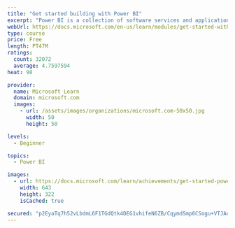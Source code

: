 ```yaml
---
title: "Get started building with Power BI"
excerpt: "Power BI is a collection of software services and applications that let you connect to all sorts of data sources and create compelling visuals and reports. You can benefit from receiving those reports, or you can share them with others inside or outside your organization. Learn the basics of Power BI, how its services and applications work together, and how they can be used to create or experience compelling visuals and analytics based on your data."
webUrl: https://docs.microsoft.com/en-us/learn/modules/get-started-with-power-bi/
type: course
price: Free
length: PT47M
ratings:
  count: 32072
  average: 4.7597594
heat: 98

provider:
  name: Microsoft Learn
  domain: microsoft.com
  images:
    - url: /assets/images/organizations/microsoft.com-50x50.jpg
      width: 50
      height: 50

levels:
  - Beginner

topics:
  - Power BI

images:
  - url: https://docs.microsoft.com/learn/achievements/get-started-power-bi-social.png
    width: 643
    height: 322
    isCached: true

secured: "p2EyaTq7h52vLbdmL6F1TGdQtk4DEG1vhifeN6ZB/CqymdSmp6CSogu+VTJAq52OdDGXu576P8GHJ41lfg7SRImMyEqzqmPluBz/sPraKWlcuDcWKw1shA8wjmpG0cnH9kDaUdFkpnDZEb/1orhuLzwmbgH7xuWtJ7dZlXxph8PoIOHjlvS5aVpM/0sVE81qgS5YCl4mIWuJVZOnLe+B98nzewiKO9+nQBLGb4NpBFWKngGy3iam3q/zGYTyBj50t52pSziL/NIhgf9s2dqUgCIGFwrGuCXcdWIjOo1/2P0xVr9VNMVCBLGyJw3/oQjSmcBel3Iv1/4lUNwPhQLsfRQjfU0Wmf8eMIiGYkBbyw1WfaVTR/BJ6RC6ZgApCp/RKHVFUfYHs+qyFTr5ksQ/0q4JOW/4TnRMtB4SOOPH39Bvrumzka7HjHmJ74JmbFK/;LlNoITv/1mF/0/Ys41E0MQ=="
---
```


